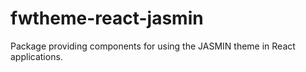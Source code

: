 # fwtheme-react-jasmin

Package providing components for using the JASMIN theme in React applications.
